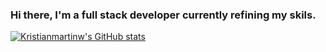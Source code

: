 ### Hi there, I'm a full stack developer currently refining my skils. 

[![Kristianmartinw's GitHub stats](https://github-readme-stats.vercel.app/api?username=Kristianmartinw)](https://github.com/anuraghazra/github-readme-stats)
<!--
**Kristianmartinw/Kristianmartinw** is a ✨ _special_ ✨ repository because its `README.md` (this file) appears on your GitHub profile.

Here are some ideas to get you started:

- 🔭 I’m currently working on ...
- 🌱 I’m currently learning ...
- 👯 I’m looking to collaborate on ...
- 🤔 I’m looking for help with ...
- 💬 Ask me about ...
- 📫 How to reach me: ...
- 😄 Pronouns: ...
- ⚡ Fun fact: ...
-->
